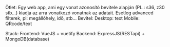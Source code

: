 Ötlet:
Egy web app, ami egy vonat azonosító bevitele alapján (PL.: s36, z30 stb...) kiadja az arra vonatkozó vonatnak az adatait.
Esetleg advanced filterek, pl: megállóhely, idő, stb...
Bevitel:
	Desktop: text
	Mobile: QRcode/text

Stack:
	Frontend: VueJS + vuetify
	Backend: ExpressJS(RESTapi) + MongoDB(database)
